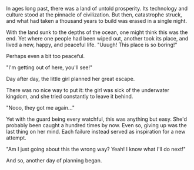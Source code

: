 In ages long past, there was a land of untold prosperity.
Its technology and culture stood at the pinnacle of civilization.
But then, catastrophe struck, and what had taken a thousand years to build was erased in a single night.

With the land sunk to the depths of the ocean, one might think this was the end.
Yet where one people had been wiped out, another took its place, and lived a new, happy, and peaceful life.
"Uuugh! This place is so boring!"

Perhaps even a bit too peaceful.

"I'm getting out of here, you'll see!"

Day after day, the little girl planned her great escape.

There was no nice way to put it: the girl was sick of the underwater kingdom, and she tried constantly to leave it behind.

"Nooo, they got me again..."

Yet with the guard being every watchful, this was anything but easy. She'd probably been caught a hundred times by now. Even so, giving up was the last thing on her mind. Each failure instead served as inspiration for a new attempt.

"Am I just going about this the wrong way? Yeah! I know what I'll do next!"

And so, another day of planning began.

